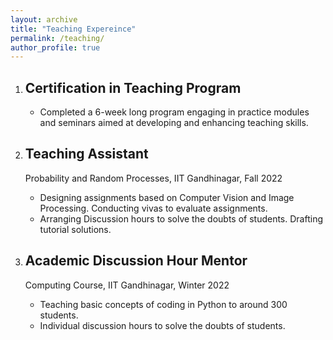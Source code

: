 ```yaml
---
layout: archive
title: "Teaching Expereince"
permalink: /teaching/
author_profile: true
---
```


1. ## Certification in Teaching Program
   - Completed a 6-week long program engaging in practice modules and seminars aimed at developing and enhancing teaching skills.

2. ## Teaching Assistant 
    Probability and Random Processes, IIT Gandhinagar, Fall 2022
    - Designing assignments based on Computer Vision and Image Processing. Conducting vivas to evaluate assignments.
    - Arranging Discussion hours to solve the doubts of students. Drafting tutorial solutions.

3. ## Academic Discussion Hour Mentor
   Computing Course, IIT Gandhinagar, Winter 2022
    - Teaching basic concepts of coding in Python to around 300 students.
    - Individual discussion hours to solve the doubts of students. 





<!-- {% include base_path %}

{% for post in site.teaching reversed %}
  {% include archive-single.html %}
{% endfor %}
 -->
